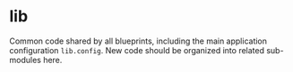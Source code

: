 # lib

Common code shared by all blueprints, including the main application
configuration `lib.config`. New code should be organized into related
sub-modules here.
